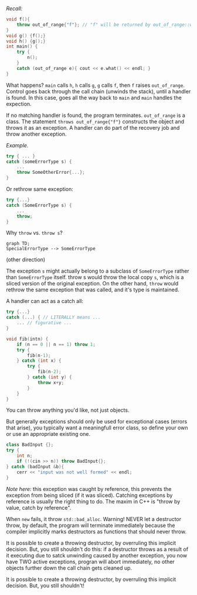 *Recall:*
```c++
void f(){
    throw out_of_range{"f"}; // "f" will be returned by out_of_range::what
}
void g() {f();}
void h() {g();}
int main() {
    try {
        n(); 
    }
    catch (out_of_range e){ cout << e.what() << endl; }
}
```
What happens? `main` calls `h`, `h` calls `g`, `g` calls `f`, then `f` raises `out_of_range`. Control goes back through the call chain (unwinds the stack), until a handler is found. In this case, goes all the way back to `main` and `main` handles the expection. 

If no matching handler is found, the program terminates. `out_of_range` is a class. The statement `throws out_of_range{"f"}` constructs the object and throws it as an exception. A handler can do part of the recovery job and throw another exception.

*Example.*
```c++
try { ... }
catch (someErrorType s) {
    ...
    throw SomeOtherError{...};
}
```

Or rethrow same exception: 
```c++
try {...}
catch (SomeErrorType s) {
    ...
    throw;
}
```

Why `throw` vs. `throw s`? 

```mermaid
graph TD;
SpecialErrorType --> SomeErrorType
```
(other direction)

The exception `s` might actually belong to a subclass of `SomeErrorType` rather than `SomeErrorType` itself. throw s would throw the local copy `s`, which is a sliced version of the original exception. On the other hand, `throw` would rethrow the same exception that was called, and it's type is maintained.

A handler can act as a catch all:
```c++
try {...}
catch (...) { // LITERALLY means ...
    ... // figurative ...
}
```

```c++
void fib(intn) {
    if (n == 0 || n == 1) throw 1;
    try {
        fib(n-1);
    } catch (int x) {
        try {
            fib(n-2);
        } catch (int y) {
            throw x+y;
        }
    }    
}
```

You can throw anything you'd like, not just objects. 

But generally exceptions should only be used for exceptional cases (errors that arise), you typically want a meaningfull error class, so define your own or use an appropriate existing one.

```c++
class BadInput {};
try {
    int n; 
    if (!(cin >> n)) throw BadInput{};
} catch (badInput &b){
    cerr << "input was not well formed" << endl;
}
```
*Note here:* this exception was caught by reference, this prevents the exception from being sliced (if it was sliced). Catching exceptions by reference is usually the right thing to do. The maxim in C++ is "throw by value, catch by reference". 

When `new` fails, it throw `std::bad_alloc`. Warning! NEVER let a destructor throw, by default, the program will terminate immediately because the compiler implicitly marks destructors as functions that should never throw.

It is possible to create a throwing destructor, by overruling this implicit decision. But, you still shouldn't do this: if a destructor throws as a result of it executing due to satck unwinding caused by another exception, you now have TWO active exceptions, progran will abort immediately, no other objects further down the call chain gets cleaned up.

It is possible to create a throwing destructor, by overruling this implicit decision. But, you still shouldn't!
